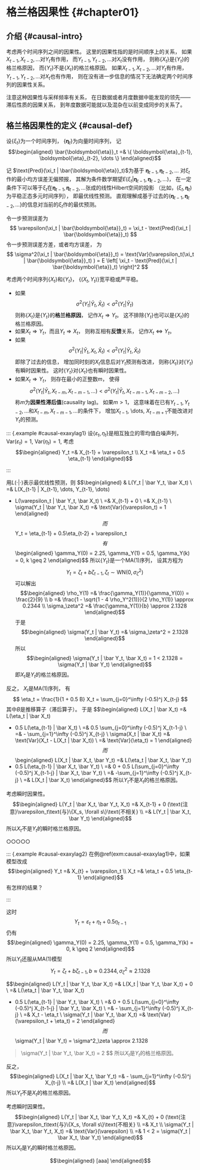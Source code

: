 # 格兰格因果性 {#chapter01}



## 介绍 {#causal-intro}

考虑两个时间序列之间的因果性。
这里的因果性指的是时间顺序上的关系，
如果$X_{t-1}, X_{t-2}, \dots$对$Y_t$有作用，
而$Y_{t-1}, Y_{t-2}, \dots$对$X_t$没有作用，
则称$\{X_t \}$是$\{ Y_t \}$的格兰格原因，
而$\{ Y_t \}$不是$\{ X_t \}$的格兰格原因。
如果$X_{t-1}, X_{t-2}, \dots$对$Y_t$有作用，
$Y_{t-1}, Y_{t-2}, \dots$对$X_t$也有作用，
则在没有进一步信息的情况下无法确定两个时间序列的因果性关系。

注意这种因果性与采样频率有关系，
在日数据或者月度数据中能发现的领先——滞后性质的因果关系，
到年度数据可能就以及混杂在以前变成同步的关系了。


## 格兰格因果性的定义 {#causal-def}

设$\{ \xi_t \}$为一个时间序列，
$\{ \boldsymbol{\eta}_t \}$为向量时间序列，
记
$$\begin{aligned}
\bar{\boldsymbol{\eta}}_t =& \{ \boldsymbol{\eta}_{t-1}, \boldsymbol{\eta}_{t-2}, \dots \} 
\end{aligned}$$

记
$\text{Pred}(\xi_t | \bar{\boldsymbol{\eta}}_t)$为基于
$\boldsymbol{\eta}_{t-1}, \boldsymbol{\eta}_{t-2}, \dots$
对$\xi_t$作的最小均方误差无偏预报，
其解为条件数学期望$E(\xi_t | \boldsymbol{\eta}_{t-1}, \boldsymbol{\eta}_{t-2}, \dots)$，
在一定条件下可以等于$\xi_t$在$\boldsymbol{\eta}_{t-1}, \boldsymbol{\eta}_{t-2}, \dots$张成的线性Hilbert空间的投影
（比如，$(\xi_t, \boldsymbol{\eta}_t)$为平稳正态多元时间序列），
即最优线性预测。
直观理解成基于过去的$\{\boldsymbol{\eta}_{t-1}, \boldsymbol{\eta}_{t-2}, \dots \}$的信息对当前的$\xi_t$作的最优预测。

令一步预测误差为
$$
  \varepsilon(\xi_t | \bar{\boldsymbol{\eta}}_t) 
  = \xi_t - \text{Pred}(\xi_t | \bar{\boldsymbol{\eta}}_t)
$$
令一步预测误差方差，或者均方误差，
为
$$
  \sigma^2(\xi_t | \bar{\boldsymbol{\eta}}_t)  
  = \text{Var}(\varepsilon_t(\xi_t | \bar{\boldsymbol{\eta}}_t) )
  = E \left[ \xi_t - \text{Pred}(\xi_t | \bar{\boldsymbol{\eta}}_t) \right]^2
$$


考虑两个时间序列$\{ X_t \}$和$\{ Y_t \}$，
$\{(X_t, Y_t) \}$宽平稳或严平稳。

* 如果
$$
\sigma^2(Y_t | \bar Y_t, \bar X_t) < \sigma^2(Y_t | \bar Y_t)
$$
则称$\{ X_t \}$是$\{ Y_t \}$的**格兰格原因**，
记作$X_t \Rightarrow Y_t$。
这不排除$\{ Y_t \}$也可以是$\{ X_t \}$的格兰格原因。
* 如果$X_t \Rightarrow Y_t$，而且$Y_t \Rightarrow X_t$，
则称互相有**反馈**关系，
记作$X_t \Leftrightarrow Y_t$。
* 如果
$$
\sigma^2(Y_t | \bar Y_t, X_t, \bar X_t) < \sigma^2(Y_t | \bar Y_t, \bar X_t)
$$
即除了过去的信息，
增加同时刻的$X_t$信息后对$Y_t$预测有改进，
则称$\{X_t \}$对$\{Y_t \}$有瞬时因果性。
这时$\{Y_t \}$对$\{X_t \}$也有瞬时因果性。
* 如果$X_t \Rightarrow Y_t$，
则存在最小的正整数$m$，
使得
$$
\sigma^2(Y_t | \bar Y_t, X_{t-m}, X_{t-m-1}, \dots) 
< \sigma^2(Y_t | \bar Y_t, X_{t-m-1}, X_{t-m-2}, \dots) 
$$
称$m$为**因果性滞后值**(causality lag)。
如果$m>1$，
这意味着在已有$Y_{t-1}, Y_{t-2}, \dots$和$X_{t-m}, X_{t-m-1}, \dots$的条件下，
增加$X_{t-1}$, \dots, $X_{t-m+1}$不能改进对$Y_t$的预测。

::: {.example #causal-exaxylag1}
设$\{ \varepsilon_t, \eta_t \}$是相互独立的零均值白噪声列，
$\text{Var}(\varepsilon_t)=1$,
$\text{Var}(\eta_t)=1$,
考虑
$$\begin{aligned}
Y_t =& X_{t-1} + \varepsilon_t \\
X_t =& \eta_t + 0.5 \eta_{t-1}
\end{aligned}$$

:::

用$L(\cdot|\cdot)$表示最优线性预测，则
$$\begin{aligned}
& L(Y_t | \bar Y_t, \bar X_t) \\
=& L(X_{t-1} | X_{t-1}, \dots, Y_{t-1}, \dots)
+ L(\varepsilon_t | \bar Y_t, \bar X_t) \\
=& X_{t-1} + 0 \\
=& X_{t-1} \\
\sigma(Y_t | \bar Y_t, \bar X_t) =&
\text{Var}(\varepsilon_t) = 1
\end{aligned}$$
而
$$
Y_t = \eta_{t-1} + 0.5\eta_{t-2} + \varepsilon_t
$$
有
$$\begin{aligned}
\gamma_Y(0) = 2.25,
\gamma_Y(1) = 0.5,
\gamma_Y(k) = 0, k \geq 2
\end{aligned}$$
所以$\{Y_t \}$是一个MA(1)序列，
设其方程为
$$
Y_t = \zeta_t + b \zeta_{t-1}, 
\zeta_t \sim \text{WN}(0, \sigma_\zeta^2)
$$
可以解出
$$\begin{aligned}
\rho_Y(1) =& \frac{\gamma_Y(1)}{\gamma_Y(0)} = \frac{2}{9} \\
b =& \frac{1 - \sqrt{1 - 4 \rho_Y^2(1)}}{2 \rho_Y(1)}
\approx 0.2344 \\
\sigma_\zeta^2 =& \frac{\gamma_Y(1)}{b} \approx 2.1328
\end{aligned}$$
于是
$$\begin{aligned}
\sigma(Y_t | \bar Y_t)
=& \sigma_\zeta^2 = 2.1328
\end{aligned}$$
所以
$$\begin{aligned}
\sigma(Y_t | \bar Y_t, \bar X_t) = 1
< 2.1328 = \sigma(Y_t | \bar Y_t)
\end{aligned}$$
即$X_t$是$Y_t$的格兰格原因。

反之，
$X_t$是MA(1)序列，
有
$$
\eta_t = \frac{1}{1 + 0.5 B} X_t
= \sum_{j=0}^\infty (-0.5)^j X_{t-j}
$$
其中$B$是推移算子（滞后算子）。
于是
$$\begin{aligned}
L(X_t | \bar X_t)
=& L(\eta_t | \bar X_t)
+ 0.5 L(\eta_{t-1} | \bar X_t) \\
=& 0.5 \sum_{j=0}^\infty (-0.5)^j X_{t-1-j} \\
=& - \sum_{j=1}^\infty (-0.5)^j X_{t-j} \\
\sigma(X_t | \bar X_t)
=& \text{Var}(X_t - L(X_t | \bar X_t)) \\
=& \text{Var}(\eta_t) = 1
\end{aligned}$$
而
$$\begin{aligned}
L(X_t | \bar X_t, \bar Y_t) 
=& L(\eta_t | \bar X_t, \bar Y_t)
+ 0.5 L(\eta_{t-1} | \bar X_t, \bar Y_t) \\
=& 0 +
0.5 L(\sum_{j=0}^\infty (-0.5)^j X_{t-1-j} | \bar X_t, \bar Y_t) \\
=& -\sum_{j=1}^\infty (-0.5)^j X_{t-j} \\
=& L(X_t | \bar X_t)
\end{aligned}$$
所以$Y_t$不是$X_t$的格兰格原因。

考虑瞬时因果性。
$$\begin{aligned}
L(Y_t | \bar X_t, \bar Y_t, X_t)
=& X_{t-1} + 0 (\text{注意}\varepsilon_t\text{与}\{X_s, \forall s\}\text{不相关} \\
=& L(Y_t | \bar X_t, \bar Y_t)
\end{aligned}$$
所以$X_t$不是$Y_t$的瞬时格兰格原因。

○○○○○


::: {.example #causal-exaxylag2}
在例\@ref(exm:causal-exaxylag1)中，如果模型改成
$$\begin{aligned}
Y_t =& X_{t} + \varepsilon_t \\
X_t =& \eta_t + 0.5 \eta_{t-1}
\end{aligned}$$
有怎样的结果？

:::

这时
$$
Y_t = \varepsilon_t + \eta_t + 0.5 \eta_{t-1}
$$
仍有
$$\begin{aligned}
\gamma_Y(0) = 2.25,
\gamma_Y(1) = 0.5,
\gamma_Y(k) = 0, k \geq 2
\end{aligned}$$
所以$Y_t$还服从MA(1)模型
$$
Y_t = \zeta_t + b \zeta_{t-1},
b \approx 0.2344,
\sigma^2_\zeta \approx 2.1328
$$

$$\begin{aligned}
L(Y_t | \bar Y_t, \bar X_t)
=& L(X_t | \bar Y_t, \bar X_t) + 0 \\
=& L(\eta_t | \bar Y_t, \bar X_t)
+ 0.5 L(\eta_{t-1} | \bar Y_t, \bar X_t) \\
=& 0 + 0.5 L(\sum_{j=0}^\infty (-0.5)^j X_{t-1-j} | \bar Y_t, \bar X_t) \\
=& - \sum_{j=1}^\infty (-0.5)^j X_{t-j} \\
=& X_t - \eta_t \\
\sigma(Y_t | \bar Y_t, \bar X_t) 
=& \text{Var}(\varepsilon_t + \eta_t) = 2
\end{aligned}$$
而
$$
\sigma(Y_t | \bar Y_t)
= \sigma^2_\zeta \approx 2.1328
> \sigma(Y_t | \bar Y_t, \bar X_t) = 2
$$
所以$X_t$是$Y_t$的格兰格原因。

反之，
$$\begin{aligned}
L(X_t | \bar X_t, \bar Y_t)
=& - \sum_{j=1}^\infty (-0.5)^j X_{t-j} \\
=& L(X_t | \bar X_t)
\end{aligned}$$
所以$Y_t$不是$X_t$的格兰格原因。

考虑瞬时因果性。
$$\begin{aligned}
L(Y_t | \bar X_t, \bar Y_t, X_t)
=& X_{t} + 0 (\text{注意}\varepsilon_t\text{与}\{X_s, \forall s\}\text{不相关} \\
=& X_t \\
\sigma(Y_t | \bar X_t, \bar Y_t, X_t)
=& \text{Var}(\varepsilon) \\
=& 1 < 2 = \sigma(Y_t | \bar X_t, \bar Y_t)
\end{aligned}$$
所以$X_t$是$Y_t$的瞬时格兰格原因。







$$\begin{aligned}
[aaa]
\end{aligned}$$
